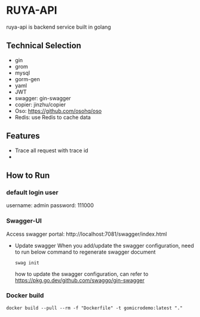 # RUYA-API

ruya-api is backend service built in golang

## Technical Selection
* gin
* grom
* mysql
* gorm-gen
* yaml
* JWT
* swagger: gin-swagger
* copier: jinzhu/copier
* Oso: https://github.com/osohq/oso
* Redis: use Redis to cache data

## Features
* Trace all request with trace id
* 

## How to Run
 ### default login user
 username: admin
 password: 111000

 ### Swagger-UI
Access swagger portal: http://localhost:7081/swagger/index.html
* Update swagger
  When you add/update the swagger configuration, need to run below command to regenerate swagger document 
  ```
  swag init
  ```
  how to update the swagger configuration, can refer to https://pkg.go.dev/github.com/swaggo/gin-swagger

### Docker build
```
docker build --pull --rm -f "Dockerfile" -t gomicrodemo:latest "."
```
